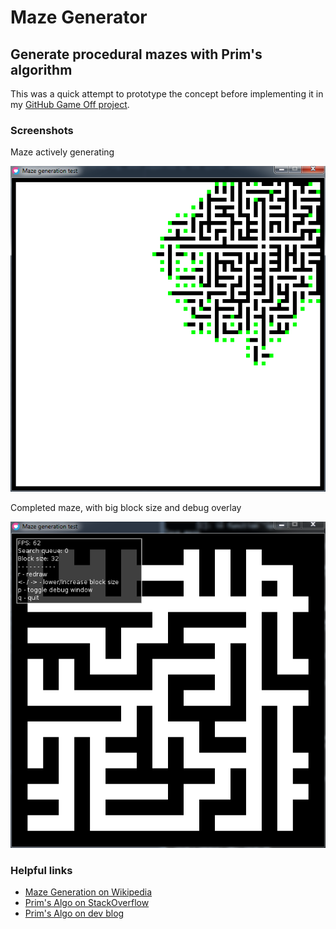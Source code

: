 # Maze Generator

## Generate procedural mazes with Prim's algorithm

This was a quick attempt to prototype the concept before implementing it in my [GitHub Game Off project](https://github.com/bwdeve/go2017).

### Screenshots

Maze actively generating  

![alt text](screenshot_01.png "Maze generating")

Completed maze, with big block size and debug overlay  

![alt text](screenshot_02.png "Maze generated, large block, with debug overlay")


### Helpful links

* [Maze Generation on Wikipedia](https://en.wikipedia.org/wiki/Maze_generation_algorithm)
* [Prim's Algo on StackOverflow](https://stackoverflow.com/questions/29739751/implementing-a-randomly-generated-maze-using-prims-algorithm)
* [Prim's Algo on dev blog](http://weblog.jamisbuck.org/2011/1/10/maze-generation-prim-s-algorithm)
